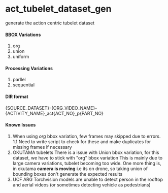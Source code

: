 # act_tubelet_dataset_gen
generate the action centric tubelet dataset


#### BBOX Variations
1. org
2. union
3. uniform

#### Processing Variations
1. parllel
1. sequential

#### DIR format
{SOURCE_DATASET}-{ORG_VIDEO_NAME}-{ACTIVITY_NAME}_act{ACT_NO}_p{PART_NO}

#### Known Issues
1. When using *org* bbox variation, few frames may skipped due to errors. 
    1.1 Need to write script to check for these and make duplicates for missing frames if necessary 
2. OKUTAMA tubelets
    There is a issue with Union bbox variation, for this dataset, we have to stick with "org" bbox variation
    This is mainly due to large camera variations, tubelet becoming too wide.
    One more thing is, in okutama **camera is moving** i.e its on drone, so taking union of bounding boxes don't generate the expected results
3. UCF ARG 
    Torchvision models are unable to detect person in the rooftop and aerial videos (or sometimes detecting vehicle as pedestrians)